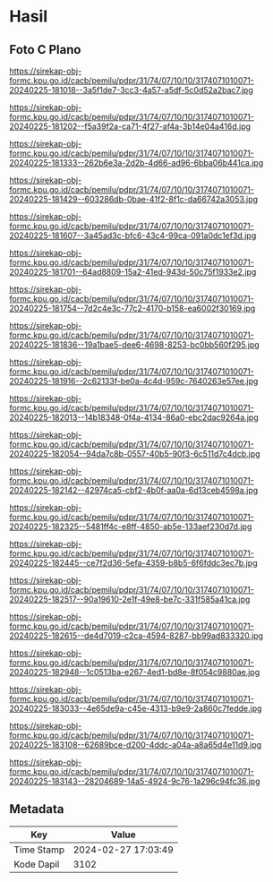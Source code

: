 # Hasil

## Foto C Plano

https://sirekap-obj-formc.kpu.go.id/cacb/pemilu/pdpr/31/74/07/10/10/3174071010071-20240225-181018--3a5f1de7-3cc3-4a57-a5df-5c0d52a2bac7.jpg

https://sirekap-obj-formc.kpu.go.id/cacb/pemilu/pdpr/31/74/07/10/10/3174071010071-20240225-181202--f5a39f2a-ca71-4f27-af4a-3b14e04a416d.jpg

https://sirekap-obj-formc.kpu.go.id/cacb/pemilu/pdpr/31/74/07/10/10/3174071010071-20240225-181333--262b6e3a-2d2b-4d66-ad96-6bba06b441ca.jpg

https://sirekap-obj-formc.kpu.go.id/cacb/pemilu/pdpr/31/74/07/10/10/3174071010071-20240225-181429--603286db-0bae-41f2-8f1c-da66742a3053.jpg

https://sirekap-obj-formc.kpu.go.id/cacb/pemilu/pdpr/31/74/07/10/10/3174071010071-20240225-181607--3a45ad3c-bfc6-43c4-99ca-091a0dc1ef3d.jpg

https://sirekap-obj-formc.kpu.go.id/cacb/pemilu/pdpr/31/74/07/10/10/3174071010071-20240225-181701--64ad8809-15a2-41ed-943d-50c75f1933e2.jpg

https://sirekap-obj-formc.kpu.go.id/cacb/pemilu/pdpr/31/74/07/10/10/3174071010071-20240225-181754--7d2c4e3c-77c2-4170-b158-ea6002f30169.jpg

https://sirekap-obj-formc.kpu.go.id/cacb/pemilu/pdpr/31/74/07/10/10/3174071010071-20240225-181836--19a1bae5-dee6-4698-8253-bc0bb560f295.jpg

https://sirekap-obj-formc.kpu.go.id/cacb/pemilu/pdpr/31/74/07/10/10/3174071010071-20240225-181916--2c62133f-be0a-4c4d-959c-7640263e57ee.jpg

https://sirekap-obj-formc.kpu.go.id/cacb/pemilu/pdpr/31/74/07/10/10/3174071010071-20240225-182013--14b18348-0f4a-4134-86a0-ebc2dac9264a.jpg

https://sirekap-obj-formc.kpu.go.id/cacb/pemilu/pdpr/31/74/07/10/10/3174071010071-20240225-182054--94da7c8b-0557-40b5-90f3-6c511d7c4dcb.jpg

https://sirekap-obj-formc.kpu.go.id/cacb/pemilu/pdpr/31/74/07/10/10/3174071010071-20240225-182142--42974ca5-cbf2-4b0f-aa0a-6d13ceb4598a.jpg

https://sirekap-obj-formc.kpu.go.id/cacb/pemilu/pdpr/31/74/07/10/10/3174071010071-20240225-182325--5481ff4c-e8ff-4850-ab5e-133aef230d7d.jpg

https://sirekap-obj-formc.kpu.go.id/cacb/pemilu/pdpr/31/74/07/10/10/3174071010071-20240225-182445--ce7f2d36-5efa-4359-b8b5-6f6fddc3ec7b.jpg

https://sirekap-obj-formc.kpu.go.id/cacb/pemilu/pdpr/31/74/07/10/10/3174071010071-20240225-182517--90a19610-2e1f-49e8-be7c-331f585a41ca.jpg

https://sirekap-obj-formc.kpu.go.id/cacb/pemilu/pdpr/31/74/07/10/10/3174071010071-20240225-182615--de4d7019-c2ca-4594-8287-bb99ad833320.jpg

https://sirekap-obj-formc.kpu.go.id/cacb/pemilu/pdpr/31/74/07/10/10/3174071010071-20240225-182948--1c0513ba-e267-4ed1-bd8e-8f054c9880ae.jpg

https://sirekap-obj-formc.kpu.go.id/cacb/pemilu/pdpr/31/74/07/10/10/3174071010071-20240225-183033--4e65de9a-c45e-4313-b9e9-2a860c7fedde.jpg

https://sirekap-obj-formc.kpu.go.id/cacb/pemilu/pdpr/31/74/07/10/10/3174071010071-20240225-183108--62689bce-d200-4ddc-a04a-a8a65d4e11d9.jpg

https://sirekap-obj-formc.kpu.go.id/cacb/pemilu/pdpr/31/74/07/10/10/3174071010071-20240225-183143--28204689-14a5-4924-9c76-1a296c94fc36.jpg


## Metadata

| Key        | Value               |
| ---------- | ------------------- |
| Time Stamp | 2024-02-27 17:03:49 |
| Kode Dapil | 3102                |



